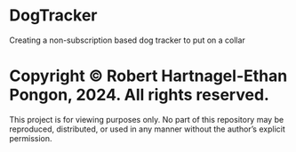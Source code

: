 # DogTracker
Creating a non-subscription based dog tracker to put on a collar

# Copyright © Robert Hartnagel-Ethan Pongon, 2024. All rights reserved.
This project is for viewing purposes only. No part of this repository may be reproduced, distributed, or used in any manner without the author’s explicit permission.
